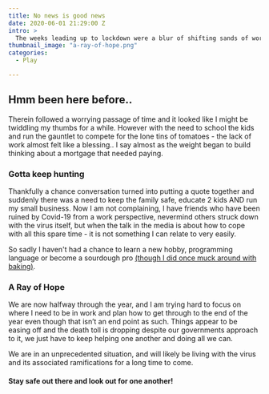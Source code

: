 ```yaml
---
title: No news is good news
date: 2020-06-01 21:29:00 Z
intro: >
  The weeks leading up to lockdown were a blur of shifting sands of work sources, projects changing and agencies suffering. Sadly the one I had been regularly helping out had seen their projects stall and as such I was a first thing to be cut.
thumbnail_image: "a-ray-of-hope.png"
categories:
  - Play

---
```


## Hmm been here before.. 

Therein followed a worrying passage of time and it looked like I might be twiddling my thumbs for a while. However with the need to school the kids and run the gauntlet to compete for the lone tins of tomatoes - the lack of work almost felt like a blessing.. I say almost as the weight began to build thinking about a mortgage that needed paying.

### Gotta keep hunting

Thankfully a chance conversation turned into putting a quote together and suddenly there was a need to keep the family safe, educate 2 kids AND run my small business. Now I am not complaining, I have friends who have been ruined by Covid-19 from a work perspective, nevermind others struck down with the virus itself, but when the talk in the media is about how to cope with all this spare time - it is not something I can relate to very easily.

So sadly I haven't had a chance to learn a new hobby, programming language or become a sourdough pro [(though I did once muck around with baking)](https://www.sushkelly.co.uk/play/2017/12/31/bring-forth-the-sourdough.html).

### A Ray of Hope

We are now halfway through the year, and I am trying hard to focus on where I need to be in work and plan how to get through to the end of the year even though that isn’t an end point as such. Things appear to be easing off and the death toll is dropping despite our governments approach to it, we just have to keep helping one another and doing all we can.

We are in an unprecedented situation, and will likely be living with the virus and its associated ramifications for a long time to come.

#### Stay safe out there and look out for one another!
